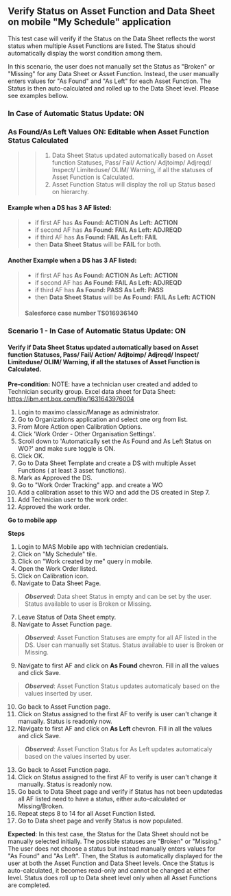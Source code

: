 ## Verify Status on Asset Function and Data Sheet on mobile "My Schedule" application
This test case will verify if the Status on the Data Sheet reflects the worst status when multiple Asset Functions are listed. The Status should automatically display the worst condition among them.

In this scenario, the user does not manually set the Status as "Broken" or "Missing" for any Data Sheet or Asset Function. Instead, the user manually enters values for "As Found" and "As Left" for each Asset Function. The Status is then auto-calculated and rolled up to the Data Sheet level. Please see examples bellow.

### In Case of Automatic Status Update: ON 
### As Found/As Left Values ON: Editable when Asset Function Status Calculated
>> 1. Data Sheet Status updated automatically based on Asset function Statuses, Pass/ Fail/ Action/ Adjtoimp/ Adjreqd/ Inspect/ Limiteduse/ OLIM/ Warning, if all the statuses of Asset Function is Calculated.
>> 2. Asset Function Status will display the roll up Status based on hierarchy. 
#### Example when a DS has 3 AF listed: 
> - if first AF has **As Found: ACTION As Left: ACTION**
> - if second AF has **As Found: FAIL As Left: ADJREQD**
> - if third AF has **As Found: FAIL As Left: FAIL**
> - then **Data Sheet Status** will be **FAIL** for both.
> 
#### Another Example when a DS has 3 AF listed: 
> - if first AF has **As Found: ACTION As Left: ACTION**
> - if second AF has **As Found: FAIL As Left: ADJREQD**
> - if third AF has **As Found: PASS As Left: PASS**
> - then **Data Sheet Status** will be **As Found: FAIL As Left: ACTION**
>
> #### Salesforce case number TS016936140
>
### Scenario 1 - In Case of Automatic Status Update: ON 
#### Verify if Data Sheet Status updated automatically based on Asset function Statuses, Pass/ Fail/ Action/ Adjtoimp/ Adjreqd/ Inspect/ Limiteduse/ OLIM/ Warning, if all the statuses of Asset Function is Calculated.

**Pre-condition:**
NOTE: have a technician user created and added to Technician security group. 
Excel data sheet for Data Sheet: https://ibm.ent.box.com/file/1631643976004

1. Login to maximo classic/Manage as administrator.
2. Go to Organizations application and select one org from list.
3. From More Action open Calibration Options.
4. Click 'Work Order - Other Organisation Settings'.
5. Scroll down to 'Automatically set the As Found and As Left Status on WO?' and make sure toggle is ON.
6. Click OK. 
7. Go to Data Sheet Template and create a DS with multiple Asset Functions ( at least 3 asset functions). 
8. Mark as Approved the DS. 
9. Go to "Work Order Tracking" app. and create a WO
10. Add a calibration asset to this WO and add the DS created in Step 7.
11. Add Technician user to the work order. 
12. Approved the work order.

**Go to mobile app**
>
**Steps**

1. Login to MAS Mobile app with technician credentials.
2. Click on "My Schedule" tile.
3. Click on "Work created by me" query in mobile.
4. Open the Work Order listed.
5. Click on Calibration icon.
6. Navigate to Data Sheet Page.
> ***Observed***: Data sheet Status in empty and can be set by the user. Status available to user is Broken or Missing.
7. Leave Status of Data Sheet empty.
8. Navigate to Asset Function page.
> ***Observed***: Asset Function Statuses are empty for all AF listed in the DS. User can manually set Status. Status available to user is Broken or Missing.
9. Navigate to first AF and click on **As Found** chevron. Fill in all the values and click Save. 
> ***Observed***: Asset Function Status updates automaticaly based on the values inserted by user.
10. Go back to Asset Function page. 
11. Click on Status assigned to the first AF to verify is user can't change it manually. Status is readonly now.
12. Navigate to first AF and click on **As Left** chevron. Fill in all the values and click Save. 
> ***Observed***: Asset Function Status for As Left updates automaticaly based on the values inserted by user. 
13. Go back to Asset Function page. 
14. Click on Status assigned to the first AF to verify is user can't change it manually. Status is readonly now.
10. Go back to Data Sheet page and verify if Status has not been updatedas all AF listed need to have a status, either auto-calculated or Missing/Broken. 
11. Repeat steps 8 to 14 for all Asset Function listed. 
12. Go to Data sheet page and verify Status is now populated. 

**Expected**: In this test case, the Status for the Data Sheet should not be manually selected initially. The possible statuses are "Broken" or "Missing." The user does not choose a status but instead manually enters values for "As Found" and "As Left". Then, the Status is automatically displayed for the user at both the Asset Function and Data Sheet levels. Once the Status is auto-calculated, it becomes read-only and cannot be changed at either level. Status does roll up to Data sheet level only when all Asset Functions are completed. 
